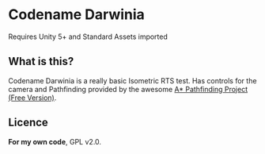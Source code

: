 Codename Darwinia
=================

Requires Unity 5+ and Standard Assets imported

What is this?
-------------

Codename Darwinia is a really basic Isometric RTS test. Has controls for
the camera and Pathfinding provided by the awesome [A\* Pathfinding
Project (Free Version)](http://arongranberg.com/astar/).

Licence
-------

**For my own code**, GPL v2.0. 

